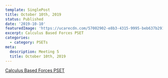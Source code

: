```yaml
---
template: SinglePost
title: October 10th, 2019
status: Published
date: '2019-10-10'
featuredImage: 'https://ucarecdn.com/57002902-e8b3-4315-9995-beb637b29128/'
excerpt: Calculus Based Forces PSET
categories:
  - category: PSETs
meta:
  description: Meeting 5
  title: October 10th, 2019
---
```


[Calculus Based Forces PSET](https://mgh-physics.now.sh/d/calculus-based-forces-pset.pdf )